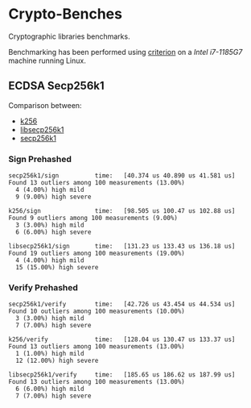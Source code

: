 # Crypto-Benches

Cryptographic libraries benchmarks.

Benchmarking has been performed using [criterion](https://crates.io/crates/criterion)
on a *Intel i7-1185G7* machine running Linux.

## ECDSA Secp256k1

Comparison between:
- [k256](https://crates.io/crates/k256)
- [libsecp256k1](https://crates.io/crates/libsecp256k1)
- [secp256k1](https://crates.io/crates/secp256k1)

### Sign Prehashed

```
secp256k1/sign          time:   [40.374 us 40.890 us 41.581 us]
Found 13 outliers among 100 measurements (13.00%)
  4 (4.00%) high mild
  9 (9.00%) high severe

k256/sign               time:   [98.505 us 100.47 us 102.88 us]
Found 9 outliers among 100 measurements (9.00%)
  3 (3.00%) high mild
  6 (6.00%) high severe

libsecp256k1/sign       time:   [131.23 us 133.43 us 136.18 us]
Found 19 outliers among 100 measurements (19.00%)
  4 (4.00%) high mild
  15 (15.00%) high severe
```

### Verify Prehashed

```
secp256k1/verify        time:   [42.726 us 43.454 us 44.534 us]
Found 10 outliers among 100 measurements (10.00%)
  3 (3.00%) high mild
  7 (7.00%) high severe

k256/verify             time:   [128.04 us 130.47 us 133.37 us]
Found 13 outliers among 100 measurements (13.00%)
  1 (1.00%) high mild
  12 (12.00%) high severe

libsecp256k1/verify     time:   [185.65 us 186.62 us 187.99 us]
Found 13 outliers among 100 measurements (13.00%)
  6 (6.00%) high mild
  7 (7.00%) high severe
```
